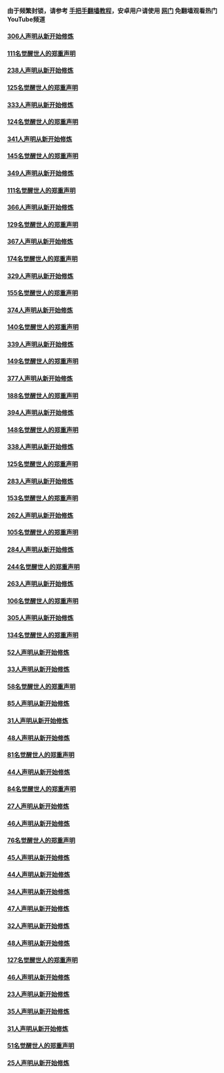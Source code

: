 #### 由于频繁封锁，请参考 [手把手翻墙教程](https://github.com/gfw-breaker/guides/wiki/)，安卓用户请使用 [网门](https://github.com/gfw-breaker/nogfw/blob/master/dl.md?t=07151001) 免翻墙观看热门YouTube频道 

#### [306人声明从新开始修炼](../pages/91/428076.md?t=07151001) 

#### [111名觉醒世人的郑重声明](../pages/91/428075.md?t=07151001) 

#### [238人声明从新开始修炼](../pages/91/427767.md?t=07151001) 

#### [125名觉醒世人的郑重声明](../pages/91/427766.md?t=07151001) 

#### [333人声明从新开始修炼](../pages/91/427525.md?t=07151001) 

#### [124名觉醒世人的郑重声明](../pages/91/427524.md?t=07151001) 

#### [341人声明从新开始修炼](../pages/91/427255.md?t=07151001) 

#### [145名觉醒世人的郑重声明](../pages/91/427254.md?t=07151001) 

#### [349人声明从新开始修炼](../pages/91/426969.md?t=07151001) 

#### [111名觉醒世人的郑重声明](../pages/91/426968.md?t=07151001) 

#### [366人声明从新开始修炼](../pages/91/426737.md?t=07151001) 

#### [129名觉醒世人的郑重声明](../pages/91/426736.md?t=07151001) 

#### [367人声明从新开始修炼](../pages/91/426421.md?t=07151001) 

#### [174名觉醒世人的郑重声明](../pages/91/426420.md?t=07151001) 

#### [329人声明从新开始修炼](../pages/91/426139.md?t=07151001) 

#### [155名觉醒世人的郑重声明](../pages/91/426138.md?t=07151001) 

#### [374人声明从新开始修炼](../pages/91/425811.md?t=07151001) 

#### [140名觉醒世人的郑重声明](../pages/91/425810.md?t=07151001) 

#### [339人声明从新开始修炼](../pages/91/425690.md?t=07151001) 

#### [149名觉醒世人的郑重声明](../pages/91/425689.md?t=07151001) 

#### [377人声明从新开始修炼](../pages/91/424867.md?t=07151001) 

#### [188名觉醒世人的郑重声明](../pages/91/424866.md?t=07151001) 

#### [394人声明从新开始修炼](../pages/91/423914.md?t=07151001) 

#### [148名觉醒世人的郑重声明](../pages/91/423913.md?t=07151001) 

#### [338人声明从新开始修炼](../pages/91/423540.md?t=07151001) 

#### [125名觉醒世人的郑重声明](../pages/91/423539.md?t=07151001) 

#### [283人声明从新开始修炼](../pages/91/423296.md?t=07151001) 

#### [153名觉醒世人的郑重声明](../pages/91/423295.md?t=07151001) 

#### [262人声明从新开始修炼](../pages/91/423004.md?t=07151001) 

#### [105名觉醒世人的郑重声明](../pages/91/423003.md?t=07151001) 

#### [284人声明从新开始修炼](../pages/91/422707.md?t=07151001) 

#### [244名觉醒世人的郑重声明](../pages/91/422706.md?t=07151001) 

#### [263人声明从新开始修炼](../pages/91/422553.md?t=07151001) 

#### [106名觉醒世人的郑重声明](../pages/91/422552.md?t=07151001) 

#### [305人声明从新开始修炼](../pages/91/422153.md?t=07151001) 

#### [134名觉醒世人的郑重声明](../pages/91/422152.md?t=07151001) 

#### [52人声明从新开始修炼](../pages/91/421846.md?t=07151001) 

#### [33人声明从新开始修炼](../pages/91/421804.md?t=07151001) 

#### [58名觉醒世人的郑重声明](../pages/91/421845.md?t=07151001) 

#### [85人声明从新开始修炼](../pages/91/421769.md?t=07151001) 

#### [31人声明从新开始修炼](../pages/91/421763.md?t=07151001) 

#### [48人声明从新开始修炼](../pages/91/421605.md?t=07151001) 

#### [81名觉醒世人的郑重声明](../pages/91/421656.md?t=07151001) 

#### [44人声明从新开始修炼](../pages/91/421544.md?t=07151001) 

#### [84名觉醒世人的郑重声明](../pages/91/421543.md?t=07151001) 

#### [27人声明从新开始修炼](../pages/91/421465.md?t=07151001) 

#### [46人声明从新开始修炼](../pages/91/421454.md?t=07151001) 

#### [76名觉醒世人的郑重声明](../pages/91/421453.md?t=07151001) 

#### [45人声明从新开始修炼](../pages/91/421452.md?t=07151001) 

#### [44人声明从新开始修炼](../pages/91/421422.md?t=07151001) 

#### [34人声明从新开始修炼](../pages/91/421322.md?t=07151001) 

#### [47人声明从新开始修炼](../pages/91/421264.md?t=07151001) 

#### [32人声明从新开始修炼](../pages/91/421225.md?t=07151001) 

#### [48人声明从新开始修炼](../pages/91/421202.md?t=07151001) 

#### [127名觉醒世人的郑重声明](../pages/91/421224.md?t=07151001) 

#### [46人声明从新开始修炼](../pages/91/421203.md?t=07151001) 

#### [23人声明从新开始修炼](../pages/91/421138.md?t=07151001) 

#### [35人声明从新开始修炼](../pages/91/421122.md?t=07151001) 

#### [31人声明从新开始修炼](../pages/91/421081.md?t=07151001) 

#### [51名觉醒世人的郑重声明](../pages/91/421080.md?t=07151001) 

#### [25人声明从新开始修炼](../pages/91/421020.md?t=07151001) 

